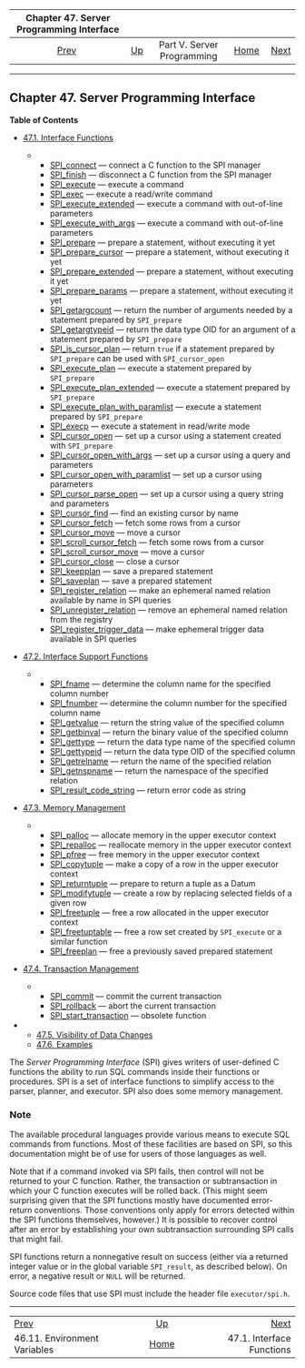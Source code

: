 <!--?xml version="1.0" encoding="UTF-8" standalone="no"?-->

|           Chapter 47. Server Programming Interface          |                                                            |                            |                                                       |                                                         |
| :---------------------------------------------------------: | :--------------------------------------------------------- | :------------------------: | ----------------------------------------------------: | ------------------------------------------------------: |
| [Prev](plpython-envar.html "46.11. Environment Variables")  | [Up](server-programming.html "Part V. Server Programming") | Part V. Server Programming | [Home](index.html "PostgreSQL 17devel Documentation") |  [Next](spi-interface.html "47.1. Interface Functions") |

***

## Chapter 47. Server Programming Interface

**Table of Contents**

*   [47.1. Interface Functions](spi-interface.html)

    *   *   [SPI\_connect](spi-spi-connect.html) — connect a C function to the SPI manager
        *   [SPI\_finish](spi-spi-finish.html) — disconnect a C function from the SPI manager
        *   [SPI\_execute](spi-spi-execute.html) — execute a command
        *   [SPI\_exec](spi-spi-exec.html) — execute a read/write command
        *   [SPI\_execute\_extended](spi-spi-execute-extended.html) — execute a command with out-of-line parameters
        *   [SPI\_execute\_with\_args](spi-spi-execute-with-args.html) — execute a command with out-of-line parameters
        *   [SPI\_prepare](spi-spi-prepare.html) — prepare a statement, without executing it yet
        *   [SPI\_prepare\_cursor](spi-spi-prepare-cursor.html) — prepare a statement, without executing it yet
        *   [SPI\_prepare\_extended](spi-spi-prepare-extended.html) — prepare a statement, without executing it yet
        *   [SPI\_prepare\_params](spi-spi-prepare-params.html) — prepare a statement, without executing it yet
        *   [SPI\_getargcount](spi-spi-getargcount.html) — return the number of arguments needed by a statement prepared by `SPI_prepare`
        *   [SPI\_getargtypeid](spi-spi-getargtypeid.html) — return the data type OID for an argument of a statement prepared by `SPI_prepare`
        *   [SPI\_is\_cursor\_plan](spi-spi-is-cursor-plan.html) — return `true` if a statement prepared by `SPI_prepare` can be used with `SPI_cursor_open`
        *   [SPI\_execute\_plan](spi-spi-execute-plan.html) — execute a statement prepared by `SPI_prepare`
        *   [SPI\_execute\_plan\_extended](spi-spi-execute-plan-extended.html) — execute a statement prepared by `SPI_prepare`
        *   [SPI\_execute\_plan\_with\_paramlist](spi-spi-execute-plan-with-paramlist.html) — execute a statement prepared by `SPI_prepare`
        *   [SPI\_execp](spi-spi-execp.html) — execute a statement in read/write mode
        *   [SPI\_cursor\_open](spi-spi-cursor-open.html) — set up a cursor using a statement created with `SPI_prepare`
        *   [SPI\_cursor\_open\_with\_args](spi-spi-cursor-open-with-args.html) — set up a cursor using a query and parameters
        *   [SPI\_cursor\_open\_with\_paramlist](spi-spi-cursor-open-with-paramlist.html) — set up a cursor using parameters
        *   [SPI\_cursor\_parse\_open](spi-spi-cursor-parse-open.html) — set up a cursor using a query string and parameters
        *   [SPI\_cursor\_find](spi-spi-cursor-find.html) — find an existing cursor by name
        *   [SPI\_cursor\_fetch](spi-spi-cursor-fetch.html) — fetch some rows from a cursor
        *   [SPI\_cursor\_move](spi-spi-cursor-move.html) — move a cursor
        *   [SPI\_scroll\_cursor\_fetch](spi-spi-scroll-cursor-fetch.html) — fetch some rows from a cursor
        *   [SPI\_scroll\_cursor\_move](spi-spi-scroll-cursor-move.html) — move a cursor
        *   [SPI\_cursor\_close](spi-spi-cursor-close.html) — close a cursor
        *   [SPI\_keepplan](spi-spi-keepplan.html) — save a prepared statement
        *   [SPI\_saveplan](spi-spi-saveplan.html) — save a prepared statement
        *   [SPI\_register\_relation](spi-spi-register-relation.html) — make an ephemeral named relation available by name in SPI queries
        *   [SPI\_unregister\_relation](spi-spi-unregister-relation.html) — remove an ephemeral named relation from the registry
        *   [SPI\_register\_trigger\_data](spi-spi-register-trigger-data.html) — make ephemeral trigger data available in SPI queries

*   [47.2. Interface Support Functions](spi-interface-support.html)

    *   *   [SPI\_fname](spi-spi-fname.html) — determine the column name for the specified column number
        *   [SPI\_fnumber](spi-spi-fnumber.html) — determine the column number for the specified column name
        *   [SPI\_getvalue](spi-spi-getvalue.html) — return the string value of the specified column
        *   [SPI\_getbinval](spi-spi-getbinval.html) — return the binary value of the specified column
        *   [SPI\_gettype](spi-spi-gettype.html) — return the data type name of the specified column
        *   [SPI\_gettypeid](spi-spi-gettypeid.html) — return the data type OID of the specified column
        *   [SPI\_getrelname](spi-spi-getrelname.html) — return the name of the specified relation
        *   [SPI\_getnspname](spi-spi-getnspname.html) — return the namespace of the specified relation
        *   [SPI\_result\_code\_string](spi-spi-result-code-string.html) — return error code as string

*   [47.3. Memory Management](spi-memory.html)

    *   *   [SPI\_palloc](spi-spi-palloc.html) — allocate memory in the upper executor context
        *   [SPI\_repalloc](spi-realloc.html) — reallocate memory in the upper executor context
        *   [SPI\_pfree](spi-spi-pfree.html) — free memory in the upper executor context
        *   [SPI\_copytuple](spi-spi-copytuple.html) — make a copy of a row in the upper executor context
        *   [SPI\_returntuple](spi-spi-returntuple.html) — prepare to return a tuple as a Datum
        *   [SPI\_modifytuple](spi-spi-modifytuple.html) — create a row by replacing selected fields of a given row
        *   [SPI\_freetuple](spi-spi-freetuple.html) — free a row allocated in the upper executor context
        *   [SPI\_freetuptable](spi-spi-freetupletable.html) — free a row set created by `SPI_execute` or a similar function
        *   [SPI\_freeplan](spi-spi-freeplan.html) — free a previously saved prepared statement

*   [47.4. Transaction Management](spi-transaction.html)

    *   *   [SPI\_commit](spi-spi-commit.html) — commit the current transaction
        *   [SPI\_rollback](spi-spi-rollback.html) — abort the current transaction
        *   [SPI\_start\_transaction](spi-spi-start-transaction.html) — obsolete function

*   *   [47.5. Visibility of Data Changes](spi-visibility.html)
    *   [47.6. Examples](spi-examples.html)

[]()

The *Server Programming Interface* (SPI) gives writers of user-defined C functions the ability to run SQL commands inside their functions or procedures. SPI is a set of interface functions to simplify access to the parser, planner, and executor. SPI also does some memory management.

### Note

The available procedural languages provide various means to execute SQL commands from functions. Most of these facilities are based on SPI, so this documentation might be of use for users of those languages as well.

Note that if a command invoked via SPI fails, then control will not be returned to your C function. Rather, the transaction or subtransaction in which your C function executes will be rolled back. (This might seem surprising given that the SPI functions mostly have documented error-return conventions. Those conventions only apply for errors detected within the SPI functions themselves, however.) It is possible to recover control after an error by establishing your own subtransaction surrounding SPI calls that might fail.

SPI functions return a nonnegative result on success (either via a returned integer value or in the global variable `SPI_result`, as described below). On error, a negative result or `NULL` will be returned.

Source code files that use SPI must include the header file `executor/spi.h`.

***

|                                                             |                                                            |                                                         |
| :---------------------------------------------------------- | :--------------------------------------------------------: | ------------------------------------------------------: |
| [Prev](plpython-envar.html "46.11. Environment Variables")  | [Up](server-programming.html "Part V. Server Programming") |  [Next](spi-interface.html "47.1. Interface Functions") |
| 46.11. Environment Variables                                |    [Home](index.html "PostgreSQL 17devel Documentation")   |                               47.1. Interface Functions |
